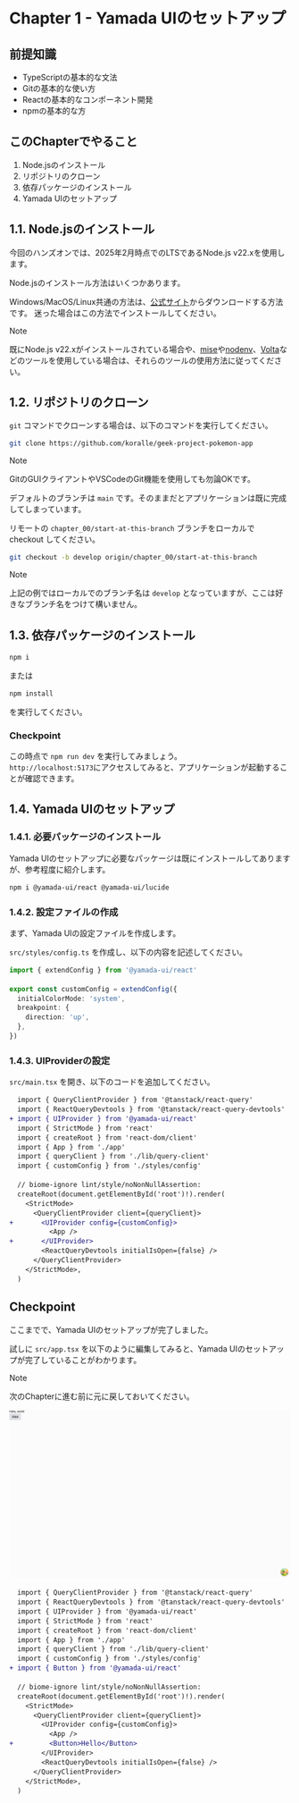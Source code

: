 # Chapter 1 - Yamada UIのセットアップ

## 前提知識

- TypeScriptの基本的な文法
- Gitの基本的な使い方
- Reactの基本的なコンポーネント開発
- npmの基本的な方

## このChapterでやること

1. Node.jsのインストール
2. リポジトリのクローン
3. 依存パッケージのインストール
4. Yamada UIのセットアップ

## 1.1. Node.jsのインストール

今回のハンズオンでは、2025年2月時点でのLTSであるNode.js v22.xを使用します。

Node.jsのインストール方法はいくつかあります。

Windows/MacOS/Linux共通の方法は、[公式サイト](https://nodejs.org/ja)からダウンロードする方法です。
迷った場合はこの方法でインストールしてください。

> [!NOTE]
> 既にNode.js v22.xがインストールされている場合や、[mise](https://mise.jdx.dev/)や[nodenv](https://github.com/nodenv/nodenv)、[Volta](https://volta.sh/)などのツールを使用している場合は、それらのツールの使用方法に従ってください。

## 1.2. リポジトリのクローン

`git` コマンドでクローンする場合は、以下のコマンドを実行してください。

```bash
git clone https://github.com/koralle/geek-project-pokemon-app
```

> [!NOTE]
> GitのGUIクライアントやVSCodeのGit機能を使用しても勿論OKです。

デフォルトのブランチは `main` です。そのままだとアプリケーションは既に完成してしまっています。

リモートの `chapter_00/start-at-this-branch` ブランチをローカルで checkout してください。

```bash
git checkout -b develop origin/chapter_00/start-at-this-branch
```

> [!NOTE]
> 上記の例ではローカルでのブランチ名は `develop` となっていますが、ここは好きなブランチ名をつけて構いません。

## 1.3. 依存パッケージのインストール

```bash
npm i
```

または

```bash
npm install
```

を実行してください。

### Checkpoint

この時点で `npm run dev` を実行してみましょう。  
`http://localhost:5173`にアクセスしてみると、アプリケーションが起動することが確認できます。

## 1.4. Yamada UIのセットアップ

### 1.4.1. 必要パッケージのインストール

Yamada UIのセットアップに必要なパッケージは既にインストールしてありますが、参考程度に紹介します。

```bash
npm i @yamada-ui/react @yamada-ui/lucide
```

### 1.4.2. 設定ファイルの作成

まず、Yamada UIの設定ファイルを作成します。

`src/styles/config.ts` を作成し、以下の内容を記述してください。

```ts
import { extendConfig } from '@yamada-ui/react'

export const customConfig = extendConfig({
  initialColorMode: 'system',
  breakpoint: {
    direction: 'up',
  },
})
```

### 1.4.3. UIProviderの設定

`src/main.tsx` を開き、以下のコードを追加してください。

```diff
  import { QueryClientProvider } from '@tanstack/react-query'
  import { ReactQueryDevtools } from '@tanstack/react-query-devtools'
+ import { UIProvider } from '@yamada-ui/react'
  import { StrictMode } from 'react'
  import { createRoot } from 'react-dom/client'
  import { App } from './app'
  import { queryClient } from './lib/query-client'
  import { customConfig } from './styles/config'
  
  // biome-ignore lint/style/noNonNullAssertion:
  createRoot(document.getElementById('root')!).render(
    <StrictMode>
      <QueryClientProvider client={queryClient}>
+       <UIProvider config={customConfig}>
          <App />
+       </UIProvider>
        <ReactQueryDevtools initialIsOpen={false} />
      </QueryClientProvider>
    </StrictMode>,
  )
```

## Checkpoint

ここまでで、Yamada UIのセットアップが完了しました。

試しに `src/app.tsx` を以下のように編集してみると、Yamada UIのセットアップが完了していることがわかります。

> [!NOTE]
> 次のChapterに進む前に元に戻しておいてください。

<img src="./images/chapter_01/start-with-this-screen.webp" alt="start-with-this-screen" width="800">

```diff
  import { QueryClientProvider } from '@tanstack/react-query'
  import { ReactQueryDevtools } from '@tanstack/react-query-devtools'
  import { UIProvider } from '@yamada-ui/react'
  import { StrictMode } from 'react'
  import { createRoot } from 'react-dom/client'
  import { App } from './app'
  import { queryClient } from './lib/query-client'
  import { customConfig } from './styles/config'
+ import { Button } from '@yamada-ui/react'
  
  // biome-ignore lint/style/noNonNullAssertion:
  createRoot(document.getElementById('root')!).render(
    <StrictMode>
      <QueryClientProvider client={queryClient}>
        <UIProvider config={customConfig}>
          <App />
+         <Button>Hello</Button>
        </UIProvider>
        <ReactQueryDevtools initialIsOpen={false} />
      </QueryClientProvider>
    </StrictMode>,
  )
```
